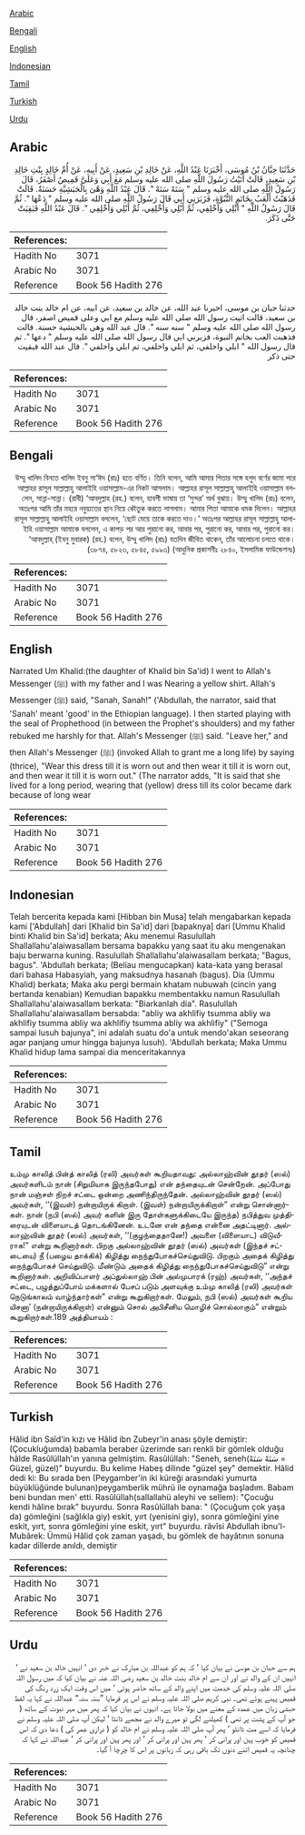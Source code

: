 [Arabic](#arabic)

[Bengali](#bengali)

[English](#english)

[Indonesian](#indonesian)

[Tamil](#tamil)

[Turkish](#turkish)

[Urdu](#urdu)

## Arabic


<div dir="rtl" lang="ar" style={{fontSize:'larger',backgroundColor:'#f8f9fa',padding:20}}>
حَدَّثَنَا حِبَّانُ بْنُ مُوسَى، أَخْبَرَنَا عَبْدُ اللَّهِ، عَنْ خَالِدِ بْنِ سَعِيدٍ، عَنْ أَبِيهِ، عَنْ أُمِّ خَالِدٍ بِنْتِ خَالِدِ بْنِ سَعِيدٍ، قَالَتْ أَتَيْتُ رَسُولَ اللَّهِ صلى الله عليه وسلم مَعَ أَبِي وَعَلَىَّ قَمِيصٌ أَصْفَرُ، قَالَ رَسُولُ اللَّهِ صلى الله عليه وسلم ‏"‏ سَنَهْ سَنَهْ ‏"‏‏.‏ قَالَ عَبْدُ اللَّهِ وَهْىَ بِالْحَبَشِيَّةِ حَسَنَةٌ‏.‏ قَالَتْ فَذَهَبْتُ أَلْعَبُ بِخَاتَمِ النُّبُوَّةِ، فَزَبَرَنِي أَبِي قَالَ رَسُولُ اللَّهِ صلى الله عليه وسلم ‏"‏ دَعْهَا ‏"‏‏.‏ ثُمَّ قَالَ رَسُولُ اللَّهِ ‏"‏ أَبْلِي وَأَخْلِفِي، ثُمَّ أَبْلِي وَأَخْلِفِي، ثُمَّ أَبْلِي وَأَخْلِفِي ‏"‏‏.‏ قَالَ عَبْدُ اللَّهِ فَبَقِيَتْ حَتَّى ذَكَرَ‏.‏
</div>
<div style={{backgroundColor:'#f8f9fa',padding:20, marginBottom: 10}}><table> <thead> <tr> <th>References:</th> <th></th> </tr> </thead> <tbody><tr><td>Hadith No</td><td>3071</td></tr><tr><td>Arabic No</td><td>3071</td></tr><tr><td>Reference</td><td>Book 56 Hadith 276</td></tr></tbody></table></div>


<div dir="rtl" lang="ar" style={{fontSize:'larger',backgroundColor:'#f8f9fa',padding:20}}>
حدثنا حبان بن موسى، اخبرنا عبد الله، عن خالد بن سعيد، عن ابيه، عن ام خالد بنت خالد بن سعيد، قالت اتيت رسول الله صلى الله عليه وسلم مع ابي وعلى قميص اصفر، قال رسول الله صلى الله عليه وسلم " سنه سنه ". قال عبد الله وهى بالحبشية حسنة. قالت فذهبت العب بخاتم النبوة، فزبرني ابي قال رسول الله صلى الله عليه وسلم " دعها ". ثم قال رسول الله " ابلي واخلفي، ثم ابلي واخلفي، ثم ابلي واخلفي ". قال عبد الله فبقيت حتى ذكر
</div>
<div style={{backgroundColor:'#f8f9fa',padding:20, marginBottom: 10}}><table> <thead> <tr> <th>References:</th> <th></th> </tr> </thead> <tbody><tr><td>Hadith No</td><td>3071</td></tr><tr><td>Arabic No</td><td>3071</td></tr><tr><td>Reference</td><td>Book 56 Hadith 276</td></tr></tbody></table></div>

## Bengali


<div dir="rtl" lang="bn" style={{fontSize:'larger',backgroundColor:'#f8f9fa',padding:20}}>
উম্মু খালিদ বিনতে খালিদ ইবনু সা‘ঈদ (রাঃ) হতে বর্ণিত। তিনি বলেন, আমি আমার পিতার সঙ্গে হলুদ বর্ণের জামা পরে আল্লাহর রাসূল সাল্লাল্লাহু আলাইহি ওয়াসাল্লাম-এর নিকট আসলাম। আল্লাহর রাসূল সাল্লাল্লাহু আলাইহি ওয়াসাল্লাম বললেন, সান্না-সান্না। (রাবী) ‘আবদুল্লাহ (রহ.) বলেন, হাবশী ভাষায় তা ‘সুন্দর’ অর্থ বুঝায়। উম্মু খালিদ (রাঃ) বলেন, অতঃপর আমি তাঁর মহরে নবুয়্যতের স্থান নিয়ে কৌতুক করতে লাগলাম। আমার পিতা আমাকে ধমক দিলেন। আল্লাহর রাসূল সাল্লাল্লাহু আলাইহি ওয়াসাল্লাম বললেন, ‘ছোট মেয়ে তাকে করতে দাও।’ অতঃপর আল্লাহর রাসূল সাল্লাল্লাহু আলাইহি ওয়াসাল্লাম আমাকে বললেন, এ কাপড় পর আর পুরানো কর, আবার পর, পুরানো কর, আবার পর, পুরানো কর। ‘আবদুল্লাহ্ (ইবনু মুবারক) (রহ.) বলেন, উম্মু খালিদ (রাঃ) যতদিন জীবিত থাকেন, তাঁর আলোচনা চলতে থাকে। (৩৮৭৪, ৫৮২৩, ৫৮৪৫, ৫৯৯৩) (আধুনিক প্রকাশনীঃ ২৮৪০, ইসলামিক ফাউন্ডেশনঃ)
</div>
<div style={{backgroundColor:'#f8f9fa',padding:20, marginBottom: 10}}><table> <thead> <tr> <th>References:</th> <th></th> </tr> </thead> <tbody><tr><td>Hadith No</td><td>3071</td></tr><tr><td>Arabic No</td><td>3071</td></tr><tr><td>Reference</td><td>Book 56 Hadith 276</td></tr></tbody></table></div>

## English


<div dir="ltr" lang="en" style={{fontSize:'larger',backgroundColor:'#f8f9fa',padding:20}}>
Narrated Um Khalid:(the daughter of Khalid bin Sa'id) I went to Allah's Messenger (ﷺ) with my father and I was Nearing a yellow shirt. Allah's Messenger (ﷺ) said, "Sanah, Sanah!" ('Abdullah, the narrator, said that 'Sanah' meant 'good' in the Ethiopian language). I then started playing with the seal of Prophethood (in between the Prophet's shoulders) and my father rebuked me harshly for that. Allah's Messenger (ﷺ) said. "Leave her," and then Allah's Messenger (ﷺ) (invoked Allah to grant me a long life) by saying (thrice), "Wear this dress till it is worn out and then wear it till it is worn out, and then wear it till it is worn out." (The narrator adds, "It is said that she lived for a long period, wearing that (yellow) dress till its color became dark because of long wear
</div>
<div style={{backgroundColor:'#f8f9fa',padding:20, marginBottom: 10}}><table> <thead> <tr> <th>References:</th> <th></th> </tr> </thead> <tbody><tr><td>Hadith No</td><td>3071</td></tr><tr><td>Arabic No</td><td>3071</td></tr><tr><td>Reference</td><td>Book 56 Hadith 276</td></tr></tbody></table></div>

## Indonesian


<div dir="ltr" lang="id" style={{fontSize:'larger',backgroundColor:'#f8f9fa',padding:20}}>
Telah bercerita kepada kami [Hibban bin Musa] telah mengabarkan kepada kami ['Abdullah] dari [Khalid bin Sa'id] dari [bapaknya] dari [Ummu Khalid binti Khalid bin Sa'id] berkata; Aku menemui Rasulullah Shallallahu'alaiwasallam bersama bapakku yang saat itu aku mengenakan baju berwarna kuning. Rasulullah Shallallahu'alaiwasallam berkata; "Bagus, bagus". 'Abdullah berkata; (Beliau mengucapkan) kata-kata yang berasal dari bahasa Habasyiah, yang maksudnya hasanah (bagus). Dia (Ummu Khalid) berkata; Maka aku pergi bermain khatam nubuwah (cincin yang bertanda kenabian) Kemudian bapakku membentakku namun Rasulullah Shallallahu'alaiwasallam berkata: "Biarkanlah dia". Rasulullah Shallallahu'alaiwasallam bersabda: "abliy wa akhlifiy tsumma abliy wa akhlifiy tsumma abliy wa akhlifiy tsumma abliy wa akhlifiy" ("Semoga sampai lusuh bajunya", ini adalah suatu do'a untuk mendo'akan seseorang agar panjang umur hingga bajunya lusuh). 'Abdullah berkata; Maka Ummu Khalid hidup lama sampai dia menceritakannya
</div>
<div style={{backgroundColor:'#f8f9fa',padding:20, marginBottom: 10}}><table> <thead> <tr> <th>References:</th> <th></th> </tr> </thead> <tbody><tr><td>Hadith No</td><td>3071</td></tr><tr><td>Arabic No</td><td>3071</td></tr><tr><td>Reference</td><td>Book 56 Hadith 276</td></tr></tbody></table></div>

## Tamil


<div dir="ltr" lang="ta" style={{fontSize:'larger',backgroundColor:'#f8f9fa',padding:20}}>
உம்மு காலித் பின்த் காலித் (ரலி) அவர்கள் கூறியதாவது: அல்லாஹ்வின் தூதர் (ஸல்) அவர்களிடம் நான் (சிறுமியாக இருந்தபோது) என் தந்தையுடன் சென்றேன். அப்போது நான் மஞ்சள் நிறச் சட்டை ஒன்றை அணிந்திருந்தேன். அல்லாஹ்வின் தூதர் (ஸல்) அவர்கள், ‘‘(இவள்) நன்றாயிருக் கிறாள். (இவள்) நன்றாயிருக்கிறாள்” என்று சொன்னார்கள். நான் (நபி (ஸல்) அவர் களின் இரு தோள்களுக்கிடையே இருந்த) நபித்துவ முத்திரையுடன் விளையாடத் தொடங்கினேன். உடனே என் தந்தை என்னை அதட்டினார். அல்லாஹ்வின் தூதர் (ஸல்) அவர்கள், ‘‘(குழந்தைதானே!) அவளை (விளையாட) விடுவீராக!” என்று கூறினார்கள். பிறகு அல்லாஹ்வின் தூதர் (ஸல்) அவர்கள் (இந்தச் சட்டையை) நீ (பழைய தாக்கிக்) கிழித்து நைந்துபோகச்செய்துவிடு. பிறகும் அதைக் கிழித்து நைந்துபோகச் செய்துவிடு. மீண்டும் அதைக் கிழித்து நைந்துபோகச்செய்துவிடு” என்று கூறினார்கள். அறிவிப்பாளர் அப்துல்லாஹ் பின் அல்முபாரக் (ரஹ்) அவர்கள், ‘‘அந்தச் சட்டை, பழுத்துப்போய் மக்களால் பேசப் படும் அளவுக்கு உம்மு காலித் (ரலி) அவர்கள் நெடுங்காலம் வாழ்ந்தார்கள்” என்று கூறுகிறார்கள். மேலும், நபி (ஸல்) அவர்கள் கூறிய யிசனா’ (நன்றாயிருக்கிறாள்) என்னும் சொல் அபிசீனிய மொழிச் சொல்லாகும்” என்றும் கூறுகிறார்கள்.189 அத்தியாயம் :
</div>
<div style={{backgroundColor:'#f8f9fa',padding:20, marginBottom: 10}}><table> <thead> <tr> <th>References:</th> <th></th> </tr> </thead> <tbody><tr><td>Hadith No</td><td>3071</td></tr><tr><td>Arabic No</td><td>3071</td></tr><tr><td>Reference</td><td>Book 56 Hadith 276</td></tr></tbody></table></div>

## Turkish


<div dir="ltr" lang="tr" style={{fontSize:'larger',backgroundColor:'#f8f9fa',padding:20}}>
Hâlid ibn Saîd'in kızı ve Hâlid ibn Zubeyr'in anası şöyle demiştir: (Çocukluğumda) babamla beraber üzerimde sarı renkli bir gömlek olduğu hâlde Rasûlüllah'ın yanına gelmiştim. Rasûlüllah: "Seneh, seneh(سَنَهْ سَنَهْ = Güzel, güzel)" buyurdu. Bu kelime Habeş dilinde "güzel şey" demektir. Hâlid dedi ki: Bu sırada ben (Peygamber'in iki küreği arasındaki yumurta büyüklüğünde bulunan)peygamberlik mührü ile oynamağa başladım. Babam beni bundan men' etti. Rasûlüllah(sallallahü aleyhi ve sellem): "Çocuğu kendi hâline bırak” buyurdu. Sonra Rasûlüllah bana: " (Çocuğum çok yaşa da) gömleğini (sağlıkla giy) eskit, yırt (yenisini giy), sonra gömleğini yine eskit, yırt, sonra gömleğini yine eskit, yırt" buyurdu. râvîsi Abdullah ibnu'l-Mubârek: Ümmü Hâlid çok zaman yaşadı, bu gömlek de hayâtının sonuna kadar dillerde anıldı, demiştir
</div>
<div style={{backgroundColor:'#f8f9fa',padding:20, marginBottom: 10}}><table> <thead> <tr> <th>References:</th> <th></th> </tr> </thead> <tbody><tr><td>Hadith No</td><td>3071</td></tr><tr><td>Arabic No</td><td>3071</td></tr><tr><td>Reference</td><td>Book 56 Hadith 276</td></tr></tbody></table></div>

## Urdu


<div dir="rtl" lang="ur" style={{fontSize:'larger',backgroundColor:'#f8f9fa',padding:20}}>
ہم سے حبان بن موسیٰ نے بیان کیا ‘ کہ ہم کو عبداللہ بن مبارک نے خبر دی ‘ انہیں خالد بن سعید نے ‘ انہیں ان کے والد نے اور ان سے ام خالد بنت خالد بن سعید رضی اللہ عنہ نے بیان کیا کہ میں رسول اللہ صلی اللہ علیہ وسلم کی خدمت میں اپنے والد کے ساتھ حاضر ہوئی ‘ میں اس وقت ایک زرد رنگ کی قمیص پہنے ہوئے تھی۔ نبی کریم صلی اللہ علیہ وسلم نے اس پر فرمایا ”سنہ سنہ“ عبداللہ نے کہا یہ لفظ حبشی زبان میں عمدہ کے معنے میں بولا جاتا ہے۔ انہوں نے بیان کیا کہ پھر میں مہر نبوت کے ساتھ ( جو آپ کے پشت پر تھی ) کھیلنے لگی تو میرے والد نے مجھے ڈانٹا ‘ لیکن آپ صلی اللہ علیہ وسلم نے فرمایا کہ اسے مت ڈانٹو ‘ پھر آپ صلی اللہ علیہ وسلم نے ام خالد کو ( درازی عمر کی ) دعا دی کہ اس قمیص کو خوب پہن اور پرانی کر ‘ پھر پہن اور پرانی کر ‘ اور پھر پہن اور پرانی کر ‘ عبداللہ نے کہا کہ چنانچہ یہ قمیص اتنے دنوں تک باقی رہی کہ زبانوں پر اس کا چرچا آ گیا۔
</div>
<div style={{backgroundColor:'#f8f9fa',padding:20, marginBottom: 10}}><table> <thead> <tr> <th>References:</th> <th></th> </tr> </thead> <tbody><tr><td>Hadith No</td><td>3071</td></tr><tr><td>Arabic No</td><td>3071</td></tr><tr><td>Reference</td><td>Book 56 Hadith 276</td></tr></tbody></table></div>